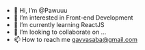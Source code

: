- 👋 Hi, I’m @Pawuuu
- 👀 I’m interested in Front-end Development
- 🌱 I’m currently learning ReactJS
- 💞️ I’m looking to collaborate on ...
- 📫 How to reach me gavvasaba@gmail.com

<!---
Pawuuu/Pawuuu is a ✨ special ✨ repository because its `README.md` (this file) appears on your GitHub profile.
You can click the Preview link to take a look at your changes.
--->
